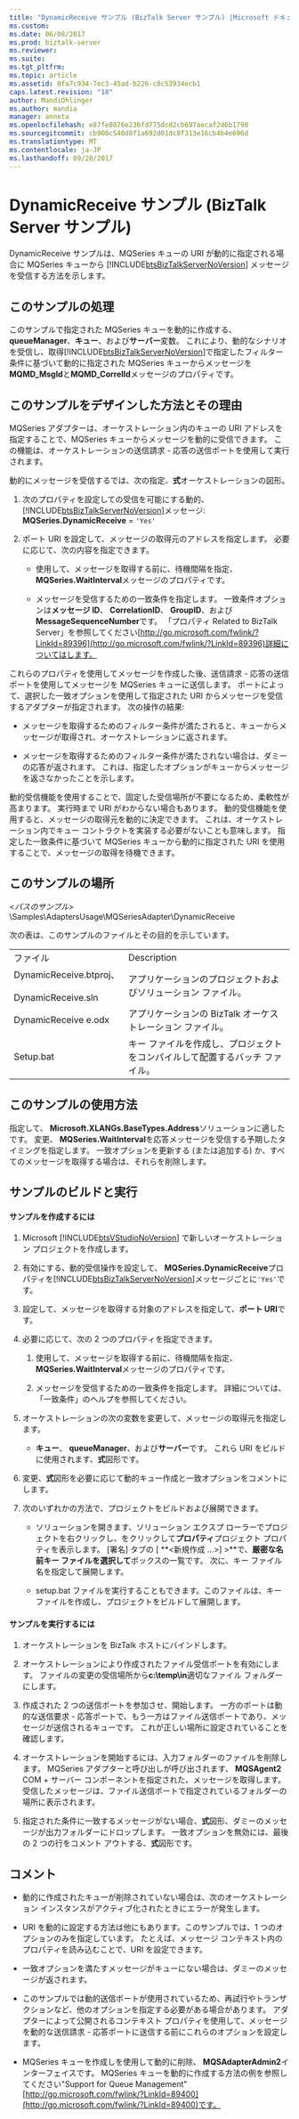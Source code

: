 ```yaml
---
title: "DynamicReceive サンプル (BizTalk Server サンプル) |Microsoft ドキュメント"
ms.custom: 
ms.date: 06/08/2017
ms.prod: biztalk-server
ms.reviewer: 
ms.suite: 
ms.tgt_pltfrm: 
ms.topic: article
ms.assetid: 0fa7c934-7ec3-45ad-b226-c8c53934ecb1
caps.latest.revision: "18"
author: MandiOhlinger
ms.author: mandia
manager: anneta
ms.openlocfilehash: e87fe8076e236fd775dcd2cb697aecaf2d6b1790
ms.sourcegitcommit: cb908c540d8f1a692d01dc8f313e16cb4b4e696d
ms.translationtype: MT
ms.contentlocale: ja-JP
ms.lasthandoff: 09/20/2017
---
```

# <a name="dynamicreceive-sample-biztalk-server-sample"></a>DynamicReceive サンプル (BizTalk Server サンプル)
DynamicReceive サンプルは、MQSeries キューの URI が動的に指定される場合に MQSeries キューから [!INCLUDE[btsBizTalkServerNoVersion](../includes/btsbiztalkservernoversion-md.md)] メッセージを受信する方法を示します。  
  
## <a name="what-this-sample-does"></a>このサンプルの処理  
 このサンプルで指定された MQSeries キューを動的に作成する、 **queueManager**、**キュー**、および**サーバー**変数。 これにより、動的なシナリオを受信し、取得[!INCLUDE[btsBizTalkServerNoVersion](../includes/btsbiztalkservernoversion-md.md)]で指定したフィルター条件に基づいて動的に指定された MQSeries キューからメッセージを**MQMD_MsgId**と**MQMD_CorrelId**メッセージのプロパティです。  
  
## <a name="how-this-sample-was-designed-and-why"></a>このサンプルをデザインした方法とその理由  
 MQSeries アダプターは、オーケストレーション内のキューの URI アドレスを指定することで、MQSeries キューからメッセージを動的に受信できます。 この機能は、オーケストレーションの送信請求 - 応答の送信ポートを使用して実行されます。  
  
 動的にメッセージを受信するでは、次の指定、**式**オーケストレーションの図形。  
  
1.  次のプロパティを設定しての受信を可能にする動的、[!INCLUDE[btsBizTalkServerNoVersion](../includes/btsbiztalkservernoversion-md.md)]メッセージ: **MQSeries.DynamicReceive** = `'Yes'`  
  
2.  ポート URI を設定して、メッセージの取得元のアドレスを指定します。 必要に応じて、次の内容を指定できます。  
  
    -   使用して、メッセージを取得する前に、待機間隔を指定、 **MQSeries.WaitInterval**メッセージのプロパティです。  
  
    -   メッセージを受信するための一致条件を指定します。 一致条件オプションは**メッセージ ID**、 **CorrelationID**、 **GroupID**、および**MessageSequenceNumber**です。 「プロパティ Related to BizTalk Server」を参照してください[http://go.microsoft.com/fwlink/?LinkId=89396](http://go.microsoft.com/fwlink/?LinkId=89396)詳細についてはします。  
  
 これらのプロパティを使用してメッセージを作成した後、送信請求 - 応答の送信ポートを使用してメッセージを MQSeries キューに送信します。 ポートによって、選択した一致オプションを使用して指定された URI からメッセージを受信するアダプターが指定されます。 次の操作の結果:  
  
-   メッセージを取得するためのフィルター条件が満たされると、キューからメッセージが取得され、オーケストレーションに返されます。  
  
-   メッセージを取得するためのフィルター条件が満たされない場合は、ダミーの応答が返されます。 これは、指定したオプションがキューからメッセージを返さなかったことを示します。  
  
 動的受信機能を使用することで、固定した受信場所が不要になるため、柔軟性が高まります。 実行時まで URI がわからない場合もあります。 動的受信機能を使用すると、メッセージの取得元を動的に決定できます。 これは、オーケストレーション内でキュー コントラクトを実装する必要がないことも意味します。  指定した一致条件に基づいて MQSeries キューから動的に指定された URI を使用することで、メッセージの取得を待機できます。  
  
## <a name="where-to-find-this-sample"></a>このサンプルの場所  
 \<*パスのサンプル*> \Samples\AdaptersUsage\MQSeriesAdapter\DynamicReceive  
  
 次の表は、このサンプルのファイルとその目的を示しています。  
  
|||  
|-|-|  
|ファイル|Description|  
|DynamicReceive.btproj、<br /><br /> DynamicReceive.sln|アプリケーションのプロジェクトおよびソリューション ファイル。|  
|DynamicReceive e.odx|アプリケーションの BizTalk オーケストレーション ファイル。|  
|Setup.bat|キー ファイルを作成し、プロジェクトをコンパイルして配置するバッチ ファイル。|  
  
## <a name="how-to-use-this-sample"></a>このサンプルの使用方法  
 指定して、 **Microsoft.XLANGs.BaseTypes.Address**ソリューションに適したです。 変更、 **MQSeries.WaitInterval**を応答メッセージを受信する予期したタイミングを指定します。 一致オプションを更新する (または追加する) か、すべてのメッセージを取得する場合は、それらを削除します。  
  
## <a name="building-and-running-the-sample"></a>サンプルのビルドと実行  
  
#### <a name="to-create-the-sample"></a>サンプルを作成するには  
  
1.  Microsoft [!INCLUDE[btsVStudioNoVersion](../includes/btsvstudionoversion-md.md)] で新しいオーケストレーション プロジェクトを作成します。  
  
2.  有効にする、動的受信操作を設定して、 **MQSeries.DynamicReceive**プロパティを[!INCLUDE[btsBizTalkServerNoVersion](../includes/btsbiztalkservernoversion-md.md)]メッセージごとに`'Yes'`です。  
  
3.  設定して、メッセージを取得する対象のアドレスを指定して、**ポート URI**です。  
  
4.  必要に応じて、次の 2 つのプロパティを指定できます。  
  
    1.  使用して、メッセージを取得する前に、待機間隔を指定、 **MQSeries.WaitInterval**メッセージのプロパティです。  
  
    2.  メッセージを受信するための一致条件を指定します。 詳細については、「一致条件」のヘルプを参照してください。  
  
5.  オーケストレーションの次の変数を変更して、メッセージの取得元を指定します。  
  
    -   **キュー**、 **queueManager**、および**サーバー**です。 これら URI をビルドに使用されます、**式**図形です。  
  
6.  変更、**式**図形を必要に応じて動的キュー作成と一致オプションをコメントにします。  
  
7.  次のいずれかの方法で、プロジェクトをビルドおよび展開できます。  
  
    -   ソリューションを開きます、ソリューション エクスプ ローラーでプロジェクトを右クリックし、をクリックして**プロパティ**プロジェクト プロパティを表示します。 [署名] タブの [ **\<新規作成 ...>] >**で、**厳密な名前キー ファイルを選択して**ボックスの一覧です。 次に、キー ファイル名を指定して展開します。  
  
    -   setup.bat ファイルを実行することもできます。このファイルは、キー ファイルを作成し、プロジェクトをビルドして展開します。  
  
#### <a name="to-run-the-sample"></a>サンプルを実行するには  
  
1.  オーケストレーションを BizTalk ホストにバインドします。  
  
2.  オーケストレーションにより作成されたファイル受信ポートを有効にします。 ファイルの変更の受信場所から**c:\temp\in**適切なファイル フォルダーにします。  
  
3.  作成された 2 つの送信ポートを参加させ、開始します。 一方のポートは動的な送信要求 - 応答ポートで、もう一方はファイル送信ポートであり、メッセージが送信されるキューです。 これが正しい場所に設定されていることを確認します。  
  
4.  オーケストレーションを開始するには、入力フォルダーのファイルを削除します。 MQSeries アダプターと呼び出しが呼び出されます、 **MQSAgent2** COM + サーバー コンポーネントを指定された、メッセージを取得します。 受信したメッセージは、ファイル送信ポートで指定されているフォルダーの場所に表示されます。  
  
5.  指定された条件に一致するメッセージがない場合、**式**図形、ダミーのメッセージが出力フォルダーにドロップします。 一致オプションを無効には、最後の 2 つの行をコメント アウトする、**式**図形です。  
  
## <a name="comments"></a>コメント  
  
-   動的に作成されたキューが削除されていない場合は、次のオーケストレーション インスタンスがアクティブ化されたときにエラーが発生します。  
  
-   URI を動的に設定する方法は他にもあります。このサンプルでは、1 つのオプションのみを指定しています。 たとえば、メッセージ コンテキスト内のプロパティを読み込むことで、URI を設定できます。  
  
-   一致オプションを満たすメッセージがキューにない場合は、ダミーのメッセージが返されます。  
  
-   このサンプルでは動的送信ポートが使用されているため、再試行やトランザクションなど、他のオプションを指定する必要がある場合があります。 アダプターによって公開されるコンテキスト プロパティを使用して、メッセージを動的な送信請求 - 応答ポートに送信する前にこれらのオプションを設定します。  
  
-   MQSeries キューを作成しを使用して動的に削除、 **MQSAdapterAdmin2**インターフェイスです。 MQSeries キューを動的に作成する方法の例を参照してください"Support for Queue Management" [http://go.microsoft.com/fwlink/?LinkId=89400](http://go.microsoft.com/fwlink/?LinkId=89400)です。